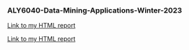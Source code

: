 ### ALY6040-Data-Mining-Applications-Winter-2023
[Link to my HTML report](https://shahab-f.github.io/exploratory-data-analysis/ALY6040_-M1_-Technique-Practice_-EDA_-FeghahatiS---rev-7.html)


[Link to my HTML report](https://shahab-f.github.io/ALY6040-Data-Mining-Applications-Winter-2023/ALY6040_-M1_-Technique-Practice_-EDA_-FeghahatiS---rev-7.html)
